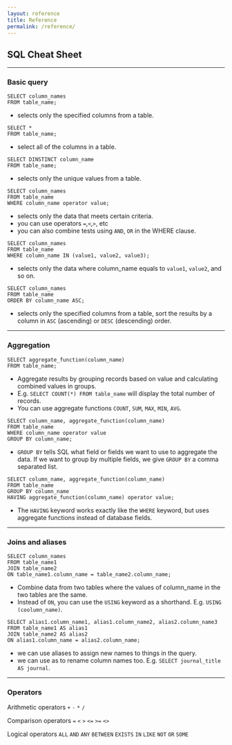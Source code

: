```yaml
---
layout: reference
title: Reference
permalink: /reference/
---
```


## SQL Cheat Sheet

_____
### Basic query

~~~
SELECT column_names
FROM table_name;
~~~
- selects only the specified columns from a table.

~~~
SELECT * 
FROM table_name;
~~~
- select all of the columns in a table.

~~~
SELECT DINSTINCT column_name 
FROM table_name;
~~~ 
- selects only the unique values from a table.

~~~
SELECT column_names
FROM table_name
WHERE column_name operator value;
~~~
- selects only the data that meets certain criteria.
- you can use operators `=`,`<`,`>`, etc
- you can also combine tests using `AND`, `OR` in the WHERE clause.

~~~
SELECT column_names
FROM table_name
WHERE column_name IN (value1, value2, value3);
~~~
- selects only the data where column_name equals to `value1`, `value2`, and so on.

~~~
SELECT column_names
FROM table_name
ORDER BY column_name ASC;
~~~
- selects only the specified columns from a table, sort the results by a column in `ASC` (ascending) or `DESC` (descending) order.

_____
### Aggregation

~~~
SELECT aggregate_function(column_name)
FROM table_name;
~~~
- Aggregate results by grouping records based on value and calculating combined values in groups. 
- E.g. `SELECT COUNT(*) FROM table_name` will display the total number of records.
- You can use aggregate functions `COUNT`, `SUM`, `MAX`, `MIN`, `AVG`.

~~~
SELECT column_name, aggregate_function(column_name)
FROM table_name
WHERE column_name operator value
GROUP BY column_name;
~~~
- `GROUP BY` tells SQL what field or fields we want to use to aggregate the data. If we want to group by multiple fields, we give `GROUP BY` a comma separated list.

~~~
SELECT column_name, aggregate_function(column_name)
FROM table_name
GROUP BY column_name
HAVING aggregate_function(column_name) operator value;
~~~
- The `HAVING` keyword works exactly like the `WHERE` keyword, but uses aggregate functions instead of database fields.

_____
### Joins and aliases

~~~
SELECT column_names
FROM table_name1
JOIN table_name2 
ON table_name1.column_name = table_name2.column_name;
~~~
- Combine data from two tables where the values of column_name in the two tables are the same.
- Instead of `ON`, you can use the `USING` keyword as a shorthand. E.g. `USING (coolumn_name)`.

~~~
SELECT alias1.column_name1, alias1.column_name2, alias2.column_name3
FROM table_name1 AS alias1
JOIN table_name2 AS alias2
ON alias1.column_name = alias2.column_name;
~~~
- we can use aliases to assign new names to things in the query.
- we can use as to rename column names too. E.g. `SELECT journal_title AS journal`.


_____
### Operators

Arithmetic operators
`+` `-` `*` `/` 

Comparison operators
`=` `<` `>` `<=` `>=` `<>` 

Logical operators
`ALL` `AND` `ANY` `BETWEEN` `EXISTS` `IN` `LIKE` `NOT` `OR` `SOME`
